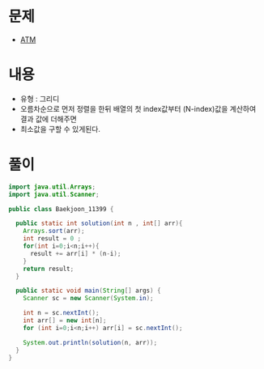 # 문제
* [ATM](https://www.acmicpc.net/problem/11399)

# 내용
* 유형 : 그리디
* 오름차순으로 먼저 정렬을 한뒤 배열의 첫 index값부터 (N-index)값을 계산하여 결과 값에 더해주면
* 최소값을 구할 수 있게된다.

# 풀이
```java
import java.util.Arrays;
import java.util.Scanner;

public class Baekjoon_11399 {

  public static int solution(int n , int[] arr){
    Arrays.sort(arr);
    int result = 0 ;
    for(int i=0;i<n;i++){
      result += arr[i] * (n-i);
    }
    return result;
  }

  public static void main(String[] args) {
    Scanner sc = new Scanner(System.in);

    int n = sc.nextInt();
    int arr[] = new int[n];
    for (int i=0;i<n;i++) arr[i] = sc.nextInt();

    System.out.println(solution(n, arr));
  }
}
```